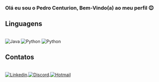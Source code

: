 

### Olá eu sou o Pedro Centurion, Bem-Vindo(a) ao meu perfil 😊

## Linguagens

<div style="display: inline_block"><br/>
    <img align="center" alt="Java" src="https://img.shields.io/badge/Java-ED8B00?style=for-the-badge&logo=openjdk&logoColor=white"/>
    <img align="center" alt="Python" src="https://img.shields.io/badge/Python-14354C?style=for-the-badge&logo=python&logoColor=white"/>
    <img align="center" alt="Python" src="https://img.shields.io/badge/C-00599C?style=for-the-badge&logo=c&logoColor=white"/>
</div>

## Contatos
<div style="display: inline_block"><br/>
    <a href="https://www.linkedin.com/in/pedro-centurion-816597149/" target="_blank">
        <img align="center" alt="Linkedin" src="https://img.shields.io/badge/LinkedIn-0077B5?style=for-the-badge&logo=linkedin&logoColor=white"/>
    </a>
    <a href="https://discord.com/users/348567015801225217" target="_blank">
        <img align="center" alt="Discord" src="https://img.shields.io/badge/Discord-7289DA?style=for-the-badge&logo=discord&logoColor=white"/>
    </a>
    <a href="mailto:p.centurion@hotmail.com" target="_blank">
        <img align="center" alt="Hotmail" src="https://img.shields.io/badge/Hotmail-0078D4?style=for-the-badge&logo=microsoft-outlook&logoColor=white"/>
    </a>
</div>

